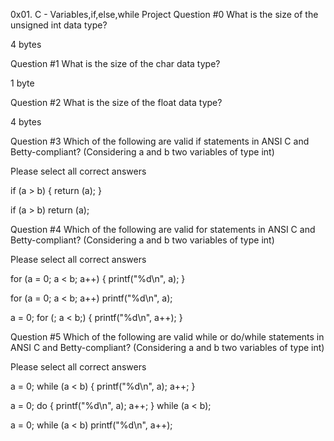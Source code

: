 0x01. C - Variables,if,else,while Project
Question #0
What is the size of the unsigned int data type?

4 bytes

Question #1
What is the size of the char data type?

1 byte

Question #2
What is the size of the float data type?

4 bytes

Question #3
Which of the following are valid if statements in ANSI C and Betty-compliant? (Considering a and b two variables of type int)

Please select all correct answers

if (a > b)
{
  return (a);
}

if (a > b)
  return (a);

Question #4
Which of the following are valid for statements in ANSI C and Betty-compliant? (Considering a and b two variables of type int)

Please select all correct answers

for (a = 0; a < b; a++)
{
    printf("%d\n", a);
}

for (a = 0; a < b; a++)
    printf("%d\n", a);

a = 0;
for (; a < b;)
{
    printf("%d\n", a++);
}

Question #5
Which of the following are valid while or do/while statements in ANSI C and Betty-compliant? (Considering a and b two variables of type int)

Please select all correct answers

a = 0;
while (a < b)
{
    printf("%d\n", a);
    a++;
}

a = 0;
do {
    printf("%d\n", a);
    a++;
} while (a < b);

a = 0;
while (a < b)
    printf("%d\n", a++);

